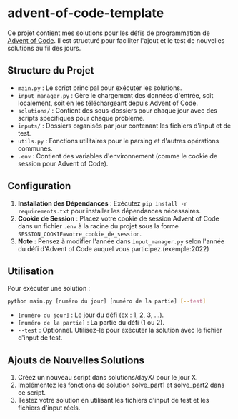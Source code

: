 # advent-of-code-template

Ce projet contient mes solutions pour les défis de programmation de [Advent of Code](https://adventofcode.com/). Il est structuré pour faciliter l'ajout et le test de nouvelles solutions au fil des jours.

## Structure du Projet

- `main.py` : Le script principal pour exécuter les solutions.
- `input_manager.py` : Gère le chargement des données d'entrée, soit localement, soit en les téléchargeant depuis Advent of Code.
- `solutions/` : Contient des sous-dossiers pour chaque jour avec des scripts spécifiques pour chaque problème.
- `inputs/` : Dossiers organisés par jour contenant les fichiers d'input et de test.
- `utils.py` : Fonctions utilitaires pour le parsing et d'autres opérations communes.
- `.env` : Contient des variables d'environnement (comme le cookie de session pour Advent of Code).

## Configuration

1. **Installation des Dépendances** : Exécutez `pip install -r requirements.txt` pour installer les dépendances nécessaires.
2. **Cookie de Session** : Placez votre cookie de session Advent of Code dans un fichier `.env` à la racine du projet sous la forme `SESSION_COOKIE=votre_cookie_de_session`.
3. **Note :** Pensez à modifier l'année dans `input_manager.py` selon l'année du défi d'Advent of Code auquel vous participez.(exemple:2022)

## Utilisation

Pour exécuter une solution :

```bash
python main.py [numéro du jour] [numéro de la partie] [--test]
```

- `[numéro du jour]` : Le jour du défi (ex : 1, 2, 3, ...).
- `[numéro de la partie]` : La partie du défi (1 ou 2).
- `--test` : Optionnel. Utilisez-le pour exécuter la solution avec le fichier d'input de test.

## Ajouts de Nouvelles Solutions

1. Créez un nouveau script dans solutions/dayX/ pour le jour X.
2. Implémentez les fonctions de solution solve_part1 et solve_part2 dans ce script.
3. Testez votre solution en utilisant les fichiers d'input de test et les fichiers d'input réels.
